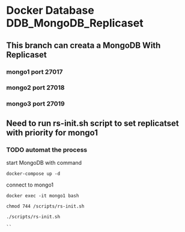 # Docker Database DDB_MongoDB_Replicaset

## This branch can creata a MongoDB With Replicaset

### mongo1 port 27017
### mongo2 port 27018
### mongo3 port 27019

## Need to run rs-init.sh script to set replicatset with priority for mongo1

###  TODO automat the process

start MongoDB with command
```
docker-compose up -d

```
connect to mongo1

```
docker exec -it mongo1 bash

chmod 744 /scripts/rs-init.sh

./scripts/rs-init.sh

``